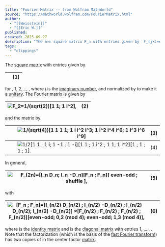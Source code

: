 ```yaml
---
title: "Fourier Matrix -- from Wolfram MathWorld"
source: "https://mathworld.wolfram.com/FourierMatrix.html"
author:
  - "[[Weisstein]]"
  - "[[Eric W.]]"
published:
created: 2025-09-27
description: "The n×n square matrix F_n with entries given by  F_(jk)=e^(2piijk/n)=omega^(jk)  (1)   for j,k=0, 1, 2, ..., n-1, where i is the imaginary number i=sqrt(-1), and normalized by 1/sqrt(n) to make it a unitary. The Fourier matrix F_2 is given by  F_2=1/(sqrt(2))[1 1; 1 i^2],  (2)   and the F_4 matrix by F_4 = 1/(sqrt(4))[1 1 1 1; 1 i i^2 i^3; 1 i^2 i^4 i^6; 1 i^3 i^6 i^9] (3)   = 1/2[1  1 ;  1  i; 1  -1 ;  1  -i][1 1  ; 1 i^2  ;   1 1;   1 i^2][1   ;   1 ;  1  ;    1]. (4)   In general, ..."
tags:
  - "clippings"
---
```

The [square matrix](https://mathworld.wolfram.com/SquareMatrix.html) with entries given by

|  | (1) |
| --- | --- |

for , 1, 2,..., , where [*i*](https://mathworld.wolfram.com/i.html) is the [imaginary number](https://mathworld.wolfram.com/ImaginaryNumber.html), and normalized by to make it a [unitary](https://mathworld.wolfram.com/UnitaryMatrix.html). The Fourier matrix is given by

| ![ F_2=1/(sqrt(2))[1 1; 1 i^2], ](https://mathworld.wolfram.com/images/equations/FourierMatrix/NumberedEquation2.svg) | (2) |
| --- | --- |

and the matrix by

|  |  | ![1/(sqrt(4))[1 1 1 1; 1 i i^2 i^3; 1 i^2 i^4 i^6; 1 i^3 i^6 i^9]](https://mathworld.wolfram.com/images/equations/FourierMatrix/Inline11.svg) | (3) |
| --- | --- | --- | --- |
|  |  | ![1/2[1  1 ;  1  i; 1  -1 ;  1  -i][1 1  ; 1 i^2  ;   1 1;   1 i^2][1   ;   1 ;  1  ;    1].](https://mathworld.wolfram.com/images/equations/FourierMatrix/Inline14.svg) | (4) |

In general,

| ![ F_(2n)=[I_n D_n; I_n -D_n][F_n ;  F_n][ even-odd ;  shuffle ], ](https://mathworld.wolfram.com/images/equations/FourierMatrix/NumberedEquation3.svg) | (5) |
| --- | --- |

with

| ![ [F_n ;  F_n]=[I_(n/2) D_(n/2)  ; I_(n/2) -D_(n/2)  ;   I_(n/2) D_(n/2);   I_(n/2) -D_(n/2)]  ×[F_(n/2)   ;  F_(n/2)  ;   F_(n/2) ;    F_(n/2)][even-odd; 0,2 (mod 4); even-odd; 1,3 (mod 4)],   ](https://mathworld.wolfram.com/images/equations/FourierMatrix/NumberedEquation4.svg) | (6) |
| --- | --- |

where is the [identity matrix](https://mathworld.wolfram.com/IdentityMatrix.html) and is the [diagonal matrix](https://mathworld.wolfram.com/DiagonalMatrix.html) with entries 1, ,..., . Note that the factorization (which is the basis of the [fast Fourier transform](https://mathworld.wolfram.com/FastFourierTransform.html)) has two copies of in the center factor [matrix](https://mathworld.wolfram.com/Matrix.html).
